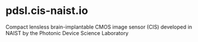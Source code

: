 # pdsl.cis-naist.io
Compact lensless brain-implantable CMOS image sensor (CIS) developed in NAIST by the Photonic Device Science Laboratory
